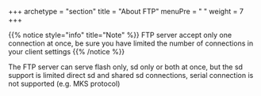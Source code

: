 +++
archetype = "section"
title = "About FTP"
menuPre = "<i class='fas fa-file-upload'></i> "
weight = 7
+++

{{% notice style="info" title="Note"  %}}
FTP server accept only one connection at once, be sure you have limited the number of connections in your client settings 
{{% /notice %}}

The FTP server can serve flash only, sd only or both at once, but the sd support is limited direct sd and shared sd connections, serial connection is not supported (e.g. MKS protocol)